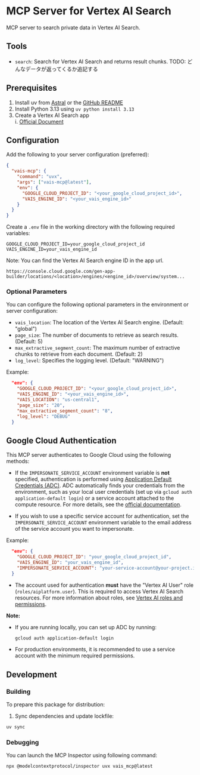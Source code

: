 # MCP Server for Vertex AI Search

MCP server to search private data in Vertex AI Search.

## Tools

- `search`: Search for Vertex AI Search and returns result chunks.
  TODO: どんなデータが返ってくるか追記する

## Prerequisites

1. Install uv from [Astral](https://docs.astral.sh/uv/getting-started/installation/) or the [GitHub README](https://github.com/astral-sh/uv#installation)
2. Install Python 3.13 using `uv python install 3.13`
3. Create a Vertex AI Search app  
   i. [Official Document](https://cloud.google.com/generative-ai-app-builder/docs/create-engine-es)

## Configuration

Add the following to your server configuration (preferred):

```json
{
  "vais-mcp": {
    "command": "uvx",
    "args": ["vais-mcp@latest"],
    "env": {
      "GOOGLE_CLOUD_PROJECT_ID": "<your_google_cloud_project_id>",
      "VAIS_ENGINE_ID": "<your_vais_engine_id>"
    }
  }
}
```

Create a `.env` file in the working directory with the following required variables:

```
GOOGLE_CLOUD_PROJECT_ID=your_google_cloud_project_id
VAIS_ENGINE_ID=your_vais_engine_id
```

Note: You can find the Vertex AI Search engine ID in the app url.

```
https://console.cloud.google.com/gen-app-builder/locations/<location>/engines/<engine_id>/overview/system...
```

### Optional Parameters

You can configure the following optional parameters in the environment or server configuration:

- `vais_location`: The location of the Vertex AI Search engine. (Default: "global")
- `page_size`: The number of documents to retrieve as search results. (Default: 5)
- `max_extractive_segment_count`: The maximum number of extractive chunks to retrieve from each document. (Default: 2)
- `log_level`: Specifies the logging level. (Default: "WARNING")

Example:

```json
  "env": {
    "GOOGLE_CLOUD_PROJECT_ID": "<your_google_cloud_project_id>",
    "VAIS_ENGINE_ID": "<your_vais_engine_id>",
    "VAIS_LOCATION": "us-central1",
    "page_size": "20",
    "max_extractive_segment_count": "8",
    "log_level": "DEBUG"
  }
```

## Google Cloud Authentication

This MCP server authenticates to Google Cloud using the following methods:

- If the `IMPERSONATE_SERVICE_ACCOUNT` environment variable is **not** specified, authentication is performed using [Application Default Credentials (ADC)](https://cloud.google.com/docs/authentication/provide-credentials-adc).
  ADC automatically finds your credentials from the environment, such as your local user credentials (set up via `gcloud auth application-default login`) or a service account attached to the compute resource. For more details, see the [official documentation](https://cloud.google.com/docs/authentication).

- If you wish to use a specific service account for authentication, set the `IMPERSONATE_SERVICE_ACCOUNT` environment variable to the email address of the service account you want to impersonate.

Example:

```json
  "env": {
    "GOOGLE_CLOUD_PROJECT_ID": "your_google_cloud_project_id",
    "VAIS_ENGINE_ID": "your_vais_engine_id",
    "IMPERSONATE_SERVICE_ACCOUNT": "your-service-account@your-project.iam.gserviceaccount.com"
  }
```

- The account used for authentication **must** have the "Vertex AI User" role (`roles/aiplatform.user`).
  This is required to access Vertex AI Search resources. For more information about roles, see [Vertex AI roles and permissions](https://cloud.google.com/vertex-ai/docs/general/access-control).

**Note:**

- If you are running locally, you can set up ADC by running:
  ```bash
  gcloud auth application-default login
  ```
- For production environments, it is recommended to use a service account with the minimum required permissions.

## Development

### Building

To prepare this package for distribution:

1. Sync dependencies and update lockfile:

```bash
uv sync
```

### Debugging

You can launch the MCP Inspector using following command:

```bash
npx @modelcontextprotocol/inspector uvx vais_mcp@latest
```

